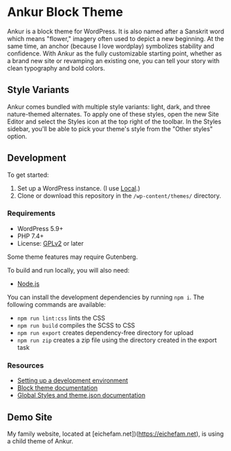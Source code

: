 # Ankur Block Theme

Ankur is a block theme for WordPress. It is also named after a Sanskrit word which means "flower," imagery often used to depict a new beginning. At the same time, an anchor (because I love wordplay) symbolizes stability and confidence. With Ankur as the fully customizable starting point, whether as a brand new site or revamping an existing one, you can tell your story with clean typography and bold colors.

## Style Variants

Ankur comes bundled with multiple style variants: light, dark, and three nature-themed alternates. To apply one of these styles, open the new Site Editor and select the Styles icon at the top right of the toolbar. In the Styles sidebar, you'll be able to pick your theme's style from the "Other styles" option.

## Development

To get started:

1. Set up a WordPress instance. (I use [Local](https://localwp.com/).)
2. Clone or download this repository in the `/wp-content/themes/` directory.

### Requirements

- WordPress 5.9+
- PHP 7.4+
- License: [GPLv2](http://www.gnu.org/licenses/gpl-2.0.html) or later

Some theme features may require Gutenberg.

To build and run locally, you will also need:

- [Node.js](https://nodejs.org/en/)

You can install the development dependencies by running `npm i`. The following commands are available:

- `npm run lint:css` lints the CSS
- `npm run build` compiles the SCSS to CSS
- `npm run export` creates dependency-free directory for upload
- `npm run zip` creates a zip file using the directory created in the export task

### Resources

- [Setting up a development environment](https://developer.wordpress.org/block-editor/handbook/tutorials/devenv/)
- [Block theme documentation](https://developer.wordpress.org/block-editor/how-to-guides/themes/block-theme-overview)
- [Global Styles and theme.json documentation](https://developer.wordpress.org/block-editor/how-to-guides/themes/theme-json/)

## Demo Site

My family website, located at [eichefam.net])(https://eichefam.net), is using a child theme of Ankur.
